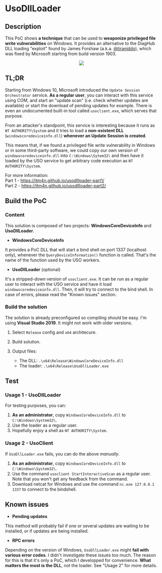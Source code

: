 # UsoDllLoader 

## Description 

This PoC shows __a technique__ that can be used to __weaponize privileged file write vulnerabilities__ on Windows. It provides an alternative to the DiagHub DLL loading "exploit" found by James Forshaw (a.k.a. [@tiraniddo](https://twitter.com/tiraniddo)), which was fixed by Microsoft starting from build version 1903.

<p align="center">
  <img src="/screenshots/UsoDllLoader.gif">
</p>


## TL;DR

Starting from Windows 10, Microsoft introduced the `Update Session Orchestrator` service. __As a regular user__, you can interact with this service using COM, and start an "update scan" (i.e. check whether updates are available) or start the download of pending updates for example. There is even an undocumented built-in tool called `usoclient.exe`, which serves that purpose. 

From an attacker's standpoint, this service is interesting because it runs as `NT AUTHORITY\System` and it tries to load a __non-existent DLL__ (`windowscoredeviceinfo.dll`) __whenever an Update Session is created__.

This means that, if we found a privileged file write vulnerability in Windows or in some third-party software, we could copy our own version of `windowscoredeviceinfo.dll` into `C:\Windows\Sytem32\` and then have it loaded by the USO service to get arbitrary code execution as `NT AUTHORITY\System`. 

For more information:  
Part 1 - https://itm4n.github.io/usodllloader-part1/  
Part 2 - https://itm4n.github.io/usodllloader-part2/  


## Build the PoC

### Content

This solution is composed of two projects: __WindowsCoreDeviceInfo__ and __UsoDllLoader__. 

- __WindowsCoreDeviceInfo__

It provides a PoC DLL that will start a bind shell on port 1337 (localhost only), whenever the `QueryDeviceInformation()` function is called. That's the name of the function used by the USO workers.

- __UsoDllLoader__ (optional)

It's a stripped-down version of `usoclient.exe`. It can be run as a regular user to interact with the USO service and have it load `windowscoredeviceinfo.dll`. Then, it will try to connect to the bind shell. In case of errors, please read the "Known issues" section.

### Build the solution 

The solution is already preconfigured so compiling should be easy. I'm using __Visual Studio 2019__. It might not work with older versions. 

1. Select `Release` config and `x64` architecure.
2. Build solution.
3. Output files:

    - The DLL: `.\x64\Release\WindowsCoreDeviceInfo.dll`
    - The loader: `.\x64\Release\UsoDllLoader.exe`


## Test

### Usage 1 - UsoDllLoader

For testing purposes, you can:

1. __As an administrator__, copy `WindowsCoreDeviceInfo.dll` to `C:\Windows\System32\`. 
2. Use the loader as a regular user.
3. Hopefully enjoy a shell as `NT AUTHORITY\System`.

### Usage 2 - UsoClient

If `UsoDllLoader.exe` fails, you can do the above _manually_.

1. __As an administrator__, copy `WindowsCoreDeviceInfo.dll` to `C:\Windows\System32\`. 
2. Use the command `usoclient StartInteractiveScan` as a regular user. Note that you won't get any feedback from the command.
3. Download netcat for Windows and use the command `nc.exe 127.0.0.1 1337` to connect to the bindshell.


## Known issues

- __Pending updates__

This method will probably fail if one or several updates are waiting to be installed, or if updates are being installed. 

- __RPC errors__

Depending on the version of Windows, `UsoDllLoader.exe` might __fail with various error codes__. I didn't investigate these issues too much. The reason for this is that it's only a PoC, which I developped for convenience. __What matters the most is the DLL__, not the loader. See "Usage 2" for more details. 
